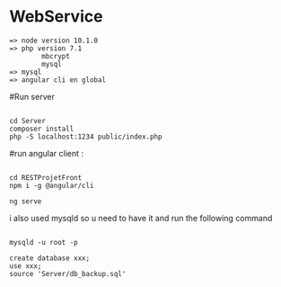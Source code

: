 # WebService

```
=> node version 10.1.0
=> php version 7.1
		mbcrypt
		mysql
=> mysql 
=> angular cli en global

``` 

#Run server
```

cd Server
composer install
php -S localhost:1234 public/index.php

``` 

#run angular client : 

```

cd RESTProjetFront
npm i -g @angular/cli

ng serve

``` 


i also used mysqld so u need to have it and run the following command 
```

mysqld -u root -p 

create database xxx;
use xxx;
source 'Server/db_backup.sql'
``` 